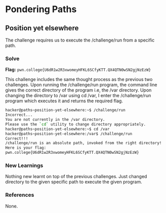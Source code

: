 # Pondering Paths

## Position yet elsewhere
The challenge requires us to execute the /challenge/run from a specific path.

### Solve
**Flag:** `pwn.college{U6dR1w2R3xwomeyHFKL6SCfyKTT.QX4QTN0wSN2gjNzEzW}`

This challenge includes the same thought process as the previous two challenges. Upon running the /challenge/run program, the command line gives the correct directory of the program i.e, the /var directory. Upon changing the directory to /var using cd /var, I enter the /challenge/run program which executes it and returns the required flag. 
```bash
hacker@paths~position-yet-elsewhere:~$ /challenge/run
Incorrect...
You are not currently in the /var directory.
Please use the `cd` utility to change directory appropriately.
hacker@paths~position-yet-elsewhere:~$ cd /var
hacker@paths~position-yet-elsewhere:/var$ /challenge/run
Correct!!!
/challenge/run is an absolute path, invoked from the right directory!
Here is your flag:
pwn.college{U6dR1w2R3xwomeyHFKL6SCfyKTT.QX4QTN0wSN2gjNzEzW}
```

### New Learnings
Nothing new learnt on top of the previous challenges. Just changed directory to the given specific path to execute the given program. 

### References 
None.
